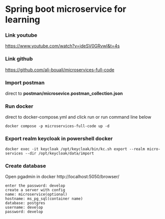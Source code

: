 # Spring boot microservice for learning

### Link youtube
https://www.youtube.com/watch?v=jdeSV0GRvwI&t=4s

### Link github
https://github.com/ali-bouali/microservices-full-code

### Import postman
direct to **postman/microsevice.postman_collection.json**

### Run docker
direct to docker-compose.yml and click run or run command line below
```
docker compose -p microservices-full-code up -d
```

### Export realm keycloak in powershell docker
```
docker exec -it keycloak /opt/keycloak/bin/kc.sh export --realm micro-services --dir /opt/keycloak/data/import
```

### Create database
Open pgadmin in docker http://localhost:5050/browser/    
```
enter the password: develop
create a server with config
name: microservice(optional)
hostname: ms_pg_sql(container name)
database: postgres
username: develop
password: develop
```